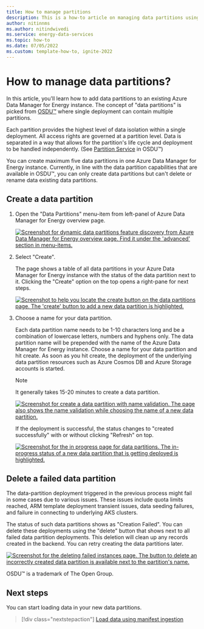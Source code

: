 ```yaml
---
title: How to manage partitions
description: This is a how-to article on managing data partitions using the Microsoft Azure Data Manager for Energy instance UI.
author: nitinnms
ms.author: nitindwivedi
ms.service: energy-data-services
ms.topic: how-to 
ms.date: 07/05/2022
ms.custom: template-how-to, ignite-2022
---
```


# How to manage data partitions?

In this article, you'll learn how to add data partitions to an existing Azure Data Manager for Energy instance. The concept of "data partitions" is picked from [OSDU&trade;](https://osduforum.org/) where single deployment can contain multiple partitions. 

Each partition provides the highest level of data isolation within a single deployment. All access rights are governed at a partition level. Data is separated in a way that allows for the partition's life cycle and deployment to be handled independently. (See [Partition Service](https://community.opengroup.org/osdu/platform/home/-/issues/31) in OSDU&trade;)


You can create maximum five data partitions in one Azure Data Manager for Energy instance. Currently, in line with the data partition capabilities that are available in OSDU&trade;, you can only create data partitions but can't delete or rename data existing data partitions. 


## Create a data partition

1. Open the "Data Partitions" menu-item from left-panel of Azure Data Manager for Energy overview page.

    [![Screenshot for dynamic data partitions feature discovery from Azure Data Manager for Energy overview page. Find it under the 'advanced' section in menu-items.](media/how-to-add-more-data-partitions/dynamic-data-partitions-discovery-meds-overview-page.png)](media/how-to-add-more-data-partitions/dynamic-data-partitions-discovery-meds-overview-page.png#lightbox)

2. Select "Create".

    The page shows a table of all data partitions in your Azure Data Manager for Energy instance with the status of the data partition next to it. Clicking the "Create" option on the top opens a right-pane for next steps.

    [![Screenshot to help you locate the create button on the data partitions page. The 'create' button to add a new data partition is highlighted.](media/how-to-add-more-data-partitions/start-create-data-partition.png)](media/how-to-add-more-data-partitions/start-create-data-partition.png#lightbox)

3. Choose a name for your data partition.

    Each data partition name needs to be 1-10 characters long and be a combination of lowercase letters, numbers and hyphens only. The data partition name will be prepended with the name of the Azure Data Manager for Energy instance. Choose a name for your data partition and hit create. As soon as you hit create, the deployment of the underlying data partition resources such as Azure Cosmos DB and Azure Storage accounts is started.

    >[!NOTE]
    >It generally takes 15-20 minutes to create a data partition.

    [![Screenshot for create a data partition with name validation. The page also shows the name validation while choosing the name of a new data partition.](media/how-to-add-more-data-partitions/create-data-partition-name-validation.png)](media/how-to-add-more-data-partitions/create-data-partition-name-validation.png#lightbox)

    If the deployment is successful, the status changes to "created successfully" with or without clicking "Refresh" on top. 

    [![Screenshot for the in progress page for data partitions. The in-progress status of a new data partition that is getting deployed is highlighted.](media/how-to-add-more-data-partitions/create-progress.png)](media/how-to-add-more-data-partitions/create-progress.png#lightbox)

## Delete a failed data partition

The data-partition deployment triggered in the previous process might fail in some cases due to various issues. These issues include quota limits reached, ARM template deployment transient issues, data seeding failures, and failure in connecting to underlying AKS clusters. 

The status of such data partitions shows as "Creation Failed". You can delete these deployments using the "delete" button that shows next to all failed data partition deployments. This deletion will clean up any records created in the backend. You can retry creating the data partitions later. 


[![Screenshot for the deleting failed instances page. The button to delete an incorrectly created data partition is available next to the partition's name.](media/how-to-add-more-data-partitions/delete-failed-instances.png)](media/how-to-add-more-data-partitions/delete-failed-instances.png#lightbox)

OSDU&trade; is a trademark of The Open Group.

## Next steps

You can start loading data in your new data partitions.

> [!div class="nextstepaction"]
> [Load data using manifest ingestion](tutorial-manifest-ingestion.md)
